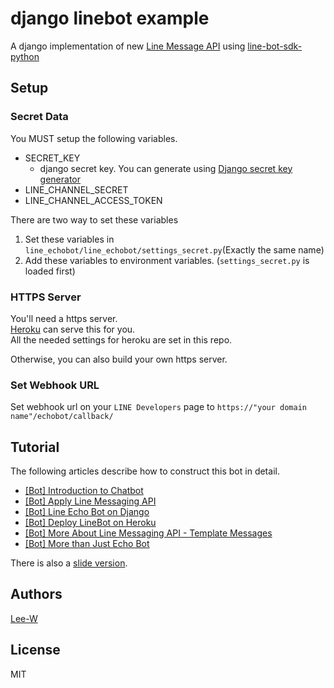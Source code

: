 # django linebot example

A django implementation of new [Line Message API](https://devdocs.line.me/en/#messaging-api) using [line-bot-sdk-python](https://github.com/line/line-bot-sdk-python)

## Setup

### Secret Data
You MUST setup the following variables.

- SECRET\_KEY
	- django secret key. You can generate using [Django secret key generator](https://gist.github.com/mattseymour/9205591)	
- LINE\_CHANNEL\_SECRET
- LINE\_CHANNEL\_ACCESS\_TOKEN

There are two way to set these variables  
1. Set these variables in `line_echobot/line_echobot/settings_secret.py`(Exactly the same name)  
2. Add these variables to environment variables. (`settings_secret.py` is loaded first)

### HTTPS Server
You'll need a https server.  
[Heroku](https://www.heroku.com) can serve this for you.  
All the needed settings for heroku are set in this repo.

Otherwise, you can also build your own https server.

### Set Webhook URL
Set webhook url on your `LINE Developers` page to `https://"your domain name"/echobot/callback/`

## Tutorial
The following articles describe how to construct this bot in detail.

- [[Bot] Introduction to Chatbot](http://lee-w-blog.logdown.com/posts/1126591-introduction-to-chatbot)
- [[Bot] Apply Line Messaging API](http://lee-w-blog.logdown.com/posts/1129876-apply-line-messaging-api)
- [[Bot] Line Echo Bot on Django](http://lee-w-blog.logdown.com/posts/1134898-line-echo-bot-on-django)
- [[Bot] Deploy LineBot on Heroku](http://lee-w-blog.logdown.com/posts/1148021-deploy-linebot-on-heroku)
- [[Bot] More About Line Messaging API - Template Messages](http://lee-w-blog.logdown.com/posts/1148026-more-about-line-messaging-api-template-messages)
- [[Bot] More than Just Echo Bot](http://lee-w-blog.logdown.com/posts/1151669-more-than-just-echo-bot)


There is also a [slide version](https://hackmd.io/p/HkW8LjRfl).

## Authors
[Lee-W](https://github.com/Lee-W)

## License
MIT
